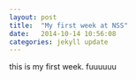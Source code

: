 ```yaml
---
layout: post
title:  "My first week at NSS"
date:   2014-10-14 10:56:08
categories: jekyll update
---
```

this is my first week. fuuuuuu
